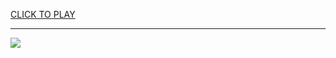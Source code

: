
<a href="https://premium76.site?title=unblocked_games_76_'&ref=13M">CLICK TO PLAY</a></h3>
<hr>

<a href="https://premium76.site?title=unblocked_games_76_'&ref=13M"><img src="https://clearcache.store/games.png"></a>


